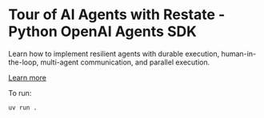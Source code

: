 # Tour of AI Agents with Restate - Python OpenAI Agents SDK
Learn how to implement resilient agents with durable execution, human-in-the-loop, multi-agent communication, and parallel execution.

[Learn more](https://docs.restate.dev/tour/openai-agents)

To run:
```shell
uv run .
```